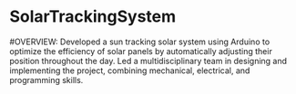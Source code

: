 # SolarTrackingSystem
#OVERVIEW:
Developed a sun tracking solar system using Arduino to optimize the efficiency of solar panels by automatically adjusting their position throughout the day. Led a multidisciplinary team in designing and implementing the project, combining mechanical, electrical, and programming skills.
